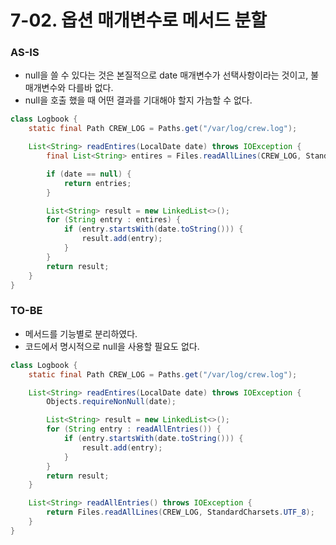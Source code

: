 # 7-02. 옵션 매개변수로 메서드 분할

### AS-IS

- null을 쓸 수 있다는 것은 본질적으로 date 매개변수가 선택사항이라는 것이고, 불 매개변수와 다를바 없다.
- null을 호출 했을 때 어떤 결과를 기대해야 할지 가늠할 수 없다.

```java
class Logbook {
    static final Path CREW_LOG = Paths.get("/var/log/crew.log");

    List<String> readEntires(LocalDate date) throws IOException {
        final List<String> entires = Files.readAllLines(CREW_LOG, StandardCharsets.UTF_8);

        if (date == null) {
            return entries;
        }

        List<String> result = new LinkedList<>();
        for (String entry : entires) {
            if (entry.startsWith(date.toString())) {
                result.add(entry);
            }
        }
        return result;
    }
}
```

### TO-BE

- 메서드를 기능별로 분리하였다.
- 코드에서 명시적으로 null을 사용할 필요도 없다.

```java
class Logbook {
    static final Path CREW_LOG = Paths.get("/var/log/crew.log");

    List<String> readEntires(LocalDate date) throws IOException {
        Objects.requireNonNull(date);

        List<String> result = new LinkedList<>();
        for (String entry : readAllEntries()) {
            if (entry.startsWith(date.toString())) {
                result.add(entry);
            }
        }
        return result;
    }

    List<String> readAllEntries() throws IOException {
        return Files.readAllLines(CREW_LOG, StandardCharsets.UTF_8);
    }
}
```
